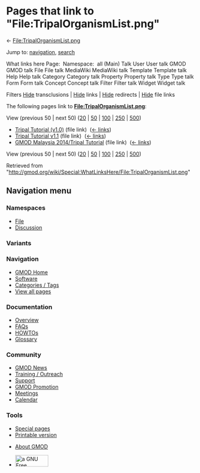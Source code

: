 <div id="mw-page-base" class="noprint">

</div>

<div id="mw-head-base" class="noprint">

</div>

<div id="content" class="mw-body" role="main">

<span id="top"></span>

<div id="mw-js-message" style="display:none;">

</div>



# <span dir="auto">Pages that link to "File:TripalOrganismList.png"</span>

<div id="bodyContent">

<div id="contentSub">

←
[File:TripalOrganismList.png](/wiki/File:TripalOrganismList.png "File:TripalOrganismList.png")

</div>

<div id="jump-to-nav" class="mw-jump">

Jump to: [navigation](#mw-navigation), [search](#p-search)

</div>

<div id="mw-content-text">

What links here Page:  Namespace:  all (Main) Talk User User talk GMOD
GMOD talk File File talk MediaWiki MediaWiki talk Template Template talk
Help Help talk Category Category talk Property Property talk Type Type
talk Form Form talk Concept Concept talk Filter Filter talk Widget
Widget talk

Filters
[Hide](/mediawiki/index.php?title=Special:WhatLinksHere/File:TripalOrganismList.png&hidetrans=1 "Special:WhatLinksHere/File:TripalOrganismList.png")
transclusions \|
[Hide](/mediawiki/index.php?title=Special:WhatLinksHere/File:TripalOrganismList.png&hidelinks=1 "Special:WhatLinksHere/File:TripalOrganismList.png")
links \|
[Hide](/mediawiki/index.php?title=Special:WhatLinksHere/File:TripalOrganismList.png&hideredirs=1 "Special:WhatLinksHere/File:TripalOrganismList.png")
redirects \|
[Hide](/mediawiki/index.php?title=Special:WhatLinksHere/File:TripalOrganismList.png&hideimages=1 "Special:WhatLinksHere/File:TripalOrganismList.png")
file links

The following pages link to
**[File:TripalOrganismList.png](/wiki/File:TripalOrganismList.png "File:TripalOrganismList.png")**:

View (previous 50 \| next 50)
([20](/mediawiki/index.php?title=Special:WhatLinksHere/File:TripalOrganismList.png&limit=20 "Special:WhatLinksHere/File:TripalOrganismList.png")
\|
[50](/mediawiki/index.php?title=Special:WhatLinksHere/File:TripalOrganismList.png&limit=50 "Special:WhatLinksHere/File:TripalOrganismList.png")
\|
[100](/mediawiki/index.php?title=Special:WhatLinksHere/File:TripalOrganismList.png&limit=100 "Special:WhatLinksHere/File:TripalOrganismList.png")
\|
[250](/mediawiki/index.php?title=Special:WhatLinksHere/File:TripalOrganismList.png&limit=250 "Special:WhatLinksHere/File:TripalOrganismList.png")
\|
[500](/mediawiki/index.php?title=Special:WhatLinksHere/File:TripalOrganismList.png&limit=500 "Special:WhatLinksHere/File:TripalOrganismList.png"))

- [Tripal Tutorial
  (v1.0)](/wiki/Tripal_Tutorial_(v1.0) "Tripal Tutorial (v1.0)") (file
  link) ‎ <span class="mw-whatlinkshere-tools">([←
  links](/mediawiki/index.php?title=Special:WhatLinksHere&target=Tripal+Tutorial+%28v1.0%29 "Special:WhatLinksHere"))</span>
- [Tripal Tutorial
  v1.1](/wiki/Tripal_Tutorial_v1.1 "Tripal Tutorial v1.1") (file link) ‎
  <span class="mw-whatlinkshere-tools">([←
  links](/mediawiki/index.php?title=Special:WhatLinksHere&target=Tripal+Tutorial+v1.1 "Special:WhatLinksHere"))</span>
- [GMOD Malaysia 2014/Tripal
  Tutorial](/wiki/GMOD_Malaysia_2014/Tripal_Tutorial "GMOD Malaysia 2014/Tripal Tutorial")
  (file link) ‎ <span class="mw-whatlinkshere-tools">([←
  links](/mediawiki/index.php?title=Special:WhatLinksHere&target=GMOD+Malaysia+2014%2FTripal+Tutorial "Special:WhatLinksHere"))</span>

View (previous 50 \| next 50)
([20](/mediawiki/index.php?title=Special:WhatLinksHere/File:TripalOrganismList.png&limit=20 "Special:WhatLinksHere/File:TripalOrganismList.png")
\|
[50](/mediawiki/index.php?title=Special:WhatLinksHere/File:TripalOrganismList.png&limit=50 "Special:WhatLinksHere/File:TripalOrganismList.png")
\|
[100](/mediawiki/index.php?title=Special:WhatLinksHere/File:TripalOrganismList.png&limit=100 "Special:WhatLinksHere/File:TripalOrganismList.png")
\|
[250](/mediawiki/index.php?title=Special:WhatLinksHere/File:TripalOrganismList.png&limit=250 "Special:WhatLinksHere/File:TripalOrganismList.png")
\|
[500](/mediawiki/index.php?title=Special:WhatLinksHere/File:TripalOrganismList.png&limit=500 "Special:WhatLinksHere/File:TripalOrganismList.png"))

</div>

<div class="printfooter">

Retrieved from
"<http://gmod.org/wiki/Special:WhatLinksHere/File:TripalOrganismList.png>"

</div>

<div id="catlinks" class="catlinks catlinks-allhidden">

</div>

<div class="visualClear">

</div>

</div>

</div>

<div id="mw-navigation">

## Navigation menu

<div id="mw-head">



<div id="left-navigation">

<div id="p-namespaces" class="vectorTabs" role="navigation"
aria-labelledby="p-namespaces-label">

### Namespaces

- <span id="ca-nstab-image"><a href="/wiki/File:TripalOrganismList.png" accesskey="c"
  title="View the file page [c]">File</a></span>
- <span id="ca-talk"><a
  href="/mediawiki/index.php?title=File_talk:TripalOrganismList.png&amp;action=edit&amp;redlink=1"
  accesskey="t"
  title="Discussion about the content page [t]">Discussion</a></span>

</div>

<div id="p-variants" class="vectorMenu emptyPortlet" role="navigation"
aria-labelledby="p-variants-label">

### 

### Variants[](#)

<div class="menu">

</div>

</div>

</div>

<div id="right-navigation">





</div>



</div>

</div>

</div>

<div id="mw-panel">

<div id="p-logo" role="banner">

<a href="/wiki/Main_Page"
style="background-image: url(http://gmod.org/images/GMOD-cogs.png);"
title="Visit the main page"></a>

</div>

<div id="p-Navigation" class="portal" role="navigation"
aria-labelledby="p-Navigation-label">

### Navigation

<div class="body">

- <span id="n-GMOD-Home">[GMOD Home](/wiki/Main_Page)</span>
- <span id="n-Software">[Software](/wiki/GMOD_Components)</span>
- <span id="n-Categories-.2F-Tags">[Categories /
  Tags](/wiki/Categories)</span>
- <span id="n-View-all-pages">[View all
  pages](/wiki/Special:AllPages)</span>

</div>

</div>

<div id="p-Documentation" class="portal" role="navigation"
aria-labelledby="p-Documentation-label">

### Documentation

<div class="body">

- <span id="n-Overview">[Overview](/wiki/Overview)</span>
- <span id="n-FAQs">[FAQs](/wiki/Category:FAQ)</span>
- <span id="n-HOWTOs">[HOWTOs](/wiki/Category:HOWTO)</span>
- <span id="n-Glossary">[Glossary](/wiki/Glossary)</span>

</div>

</div>

<div id="p-Community" class="portal" role="navigation"
aria-labelledby="p-Community-label">

### Community

<div class="body">

- <span id="n-GMOD-News">[GMOD News](/wiki/GMOD_News)</span>
- <span id="n-Training-.2F-Outreach">[Training /
  Outreach](/wiki/Training_and_Outreach)</span>
- <span id="n-Support">[Support](/wiki/Support)</span>
- <span id="n-GMOD-Promotion">[GMOD
  Promotion](/wiki/GMOD_Promotion)</span>
- <span id="n-Meetings">[Meetings](/wiki/Meetings)</span>
- <span id="n-Calendar">[Calendar](/wiki/Calendar)</span>

</div>

</div>

<div id="p-tb" class="portal" role="navigation"
aria-labelledby="p-tb-label">

### Tools

<div class="body">

- <span id="t-specialpages"><a href="/wiki/Special:SpecialPages" accesskey="q"
  title="A list of all special pages [q]">Special pages</a></span>
- <span id="t-print"><a
  href="/mediawiki/index.php?title=Special:WhatLinksHere/File:TripalOrganismList.png&amp;printable=yes"
  rel="alternate" accesskey="p"
  title="Printable version of this page [p]">Printable version</a></span>

</div>

</div>

</div>

</div>

<div id="footer" role="contentinfo">

- <span id="footer-places-about">[About
  GMOD](/wiki/GMOD:About "GMOD:About")</span>

<!-- -->

- <span id="footer-copyrightico">[<img src="http://www.gnu.org/graphics/gfdl-logo-small.png" width="88"
  height="31" alt="a GNU Free Documentation License" />](http://www.gnu.org/licenses/fdl-1.3.html)</span>




</div>
